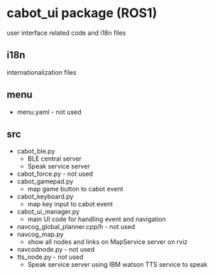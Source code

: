 # cabot_ui package (ROS1)

user interface related code and i18n files

## i18n

internationalization files

## menu

- menu.yaml - not used

## src

- cabot_ble.py
  - BLE central server
  - Speak service server
- cabot_force.py - not used
- cabot_gamepad.py
  - map game button to cabot event
- cabot_keyboard.py
  - map key input to cabot event
- cabot_ui_manager.py
  - main UI code for handling event and navigation
- navcog_global_planner.cpp/h - not used
- navcog_map.py
  - show all nodes and links on MapService server on rviz
- navcodnode.py - not used
- tts_node.py - not used
  - Speak service server using IBM watson TTS service to speak
